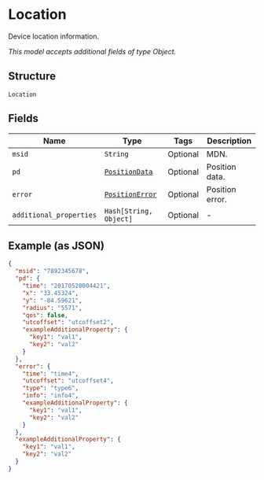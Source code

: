 
# Location

Device location information.

*This model accepts additional fields of type Object.*

## Structure

`Location`

## Fields

| Name | Type | Tags | Description |
|  --- | --- | --- | --- |
| `msid` | `String` | Optional | MDN. |
| `pd` | [`PositionData`](../../doc/models/position-data.md) | Optional | Position data. |
| `error` | [`PositionError`](../../doc/models/position-error.md) | Optional | Position error. |
| `additional_properties` | `Hash[String, Object]` | Optional | - |

## Example (as JSON)

```json
{
  "msid": "7892345678",
  "pd": {
    "time": "20170520004421",
    "x": "33.45324",
    "y": "-84.59621",
    "radius": "5571",
    "qos": false,
    "utcoffset": "utcoffset2",
    "exampleAdditionalProperty": {
      "key1": "val1",
      "key2": "val2"
    }
  },
  "error": {
    "time": "time4",
    "utcoffset": "utcoffset4",
    "type": "type6",
    "info": "info4",
    "exampleAdditionalProperty": {
      "key1": "val1",
      "key2": "val2"
    }
  },
  "exampleAdditionalProperty": {
    "key1": "val1",
    "key2": "val2"
  }
}
```

